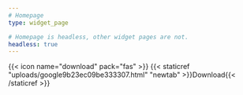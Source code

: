 ```yaml
---
# Homepage
type: widget_page

# Homepage is headless, other widget pages are not.
headless: true
---
```


{{< icon name="download" pack="fas" >}} {{< staticref "uploads/google9b23ec09be333307.html" "newtab" >}}Download{{< /staticref >}}